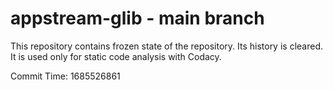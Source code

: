 # appstream-glib - main branch

This repository contains frozen state of the repository.
Its history is cleared. It is used only for static code
analysis with Codacy.

Commit Time: 1685526861